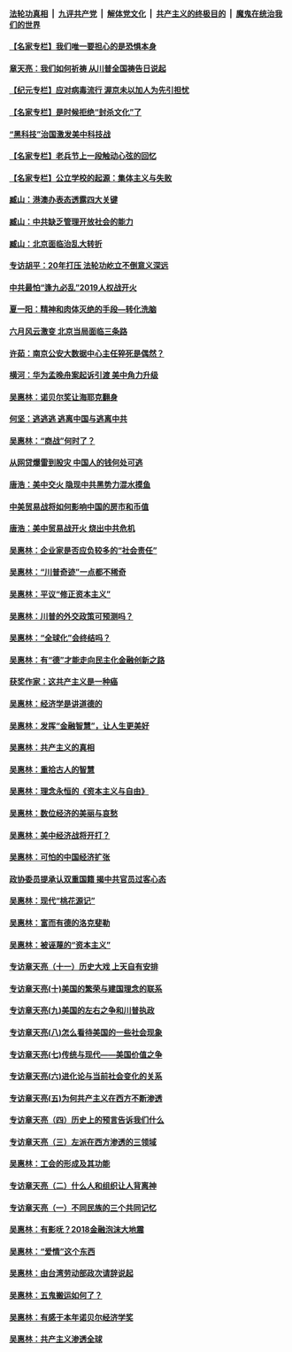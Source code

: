

####  [法轮功真相](../../../../basic/blob/master/README.md?t=05060901) &nbsp;|&nbsp; [九评共产党](../../../../9ping.md/blob/master/README.md?t=05060901) &nbsp;|&nbsp; [解体党文化](../../../../jtdwh.md/blob/master/README.md?t=05060901)  &nbsp;|&nbsp; [共产主义的终极目的](../../../../gczydzjmd.md/blob/master/README.md?t=05060901) &nbsp;|&nbsp; [魔鬼在统治我们的世界](../../../../mgztzwmdsj.md/blob/master/README.md?t=05060901) 

#### [【名家专栏】我们唯一要担心的是恐惧本身](../pages/nsc423/n12073492.md?t=05060901) 

#### [章天亮：我们如何祈祷 从川普全国祷告日说起](../pages/nsc423/n11944627.md?t=05060901) 

#### [【纪元专栏】应对病毒流行 渥京未以加人为先引担忧](../pages/nsc423/n11875714.md?t=05060901) 

#### [【名家专栏】是时候拒绝“封杀文化”了](../pages/nsc423/n11814093.md?t=05060901) 

#### [“黑科技”治国激发美中科技战](../pages/nsc423/n11638056.md?t=05060901) 

#### [【名家专栏】老兵节上一段触动心弦的回忆](../pages/nsc423/n11646016.md?t=05060901) 

#### [【名家专栏】公立学校的起源：集体主义与失败](../pages/nsc423/n11601833.md?t=05060901) 

#### [臧山：港澳办表态透露四大关键](../pages/nsc423/n11421628.md?t=05060901) 

#### [臧山：中共缺乏管理开放社会的能力](../pages/nsc423/n11407457.md?t=05060901) 

#### [臧山：北京面临治乱大转折](../pages/nsc423/n11406895.md?t=05060901) 

#### [专访胡平：20年打压 法轮功屹立不倒意义深远](../pages/nsc423/n11398800.md?t=05060901) 

#### [中共最怕“逢九必乱”2019人权战开火](../pages/nsc423/n11385248.md?t=05060901) 

#### [夏一阳：精神和肉体灭绝的手段—转化洗脑](../pages/nsc423/n11368250.md?t=05060901) 

#### [六月风云激变 北京当局面临三条路](../pages/nsc423/n11313668.md?t=05060901) 

#### [许茹：南京公安大数据中心主任猝死是偶然？](../pages/nsc423/n11064744.md?t=05060901) 

#### [横河：华为孟晚舟案起诉引渡 美中角力升级](../pages/nsc423/n11027230.md?t=05060901) 

#### [吴惠林：诺贝尔奖让海耶克翻身](../pages/nsc423/n10890049.md?t=05060901) 

#### [何坚：逃逃逃 逃离中国与逃离中共](../pages/nsc423/n10592891.md?t=05060901) 

#### [吴惠林：“商战”何时了？](../pages/nsc423/n10573558.md?t=05060901) 

#### [从网贷爆雷到股灾 中国人的钱何处可逃](../pages/nsc423/n10572800.md?t=05060901) 

#### [唐浩：美中交火 隐现中共黑势力混水摸鱼](../pages/nsc423/n10544040.md?t=05060901) 

#### [中美贸易战将如何影响中国的房市和币值](../pages/nsc423/n10543697.md?t=05060901) 

#### [唐浩：美中贸易战开火 烧出中共危机](../pages/nsc423/n10540126.md?t=05060901) 

#### [吴惠林：企业家是否应负较多的“社会责任”](../pages/nsc423/n10535022.md?t=05060901) 

#### [吴惠林：“川普奇迹”一点都不稀奇](../pages/nsc423/n10512808.md?t=05060901) 

#### [吴惠林：平议“修正资本主义”](../pages/nsc423/n10495724.md?t=05060901) 

#### [吴惠林：川普的外交政策可预测吗？](../pages/nsc423/n10462387.md?t=05060901) 

#### [吴惠林：“全球化”会终结吗？](../pages/nsc423/n10452838.md?t=05060901) 

#### [吴惠林：有“德”才能走向民主化金融创新之路](../pages/nsc423/n10432292.md?t=05060901) 

#### [获奖作家：这共产主义是一种癌](../pages/nsc423/n10431541.md?t=05060901) 

#### [吴惠林：经济学是讲道德的](../pages/nsc423/n10398014.md?t=05060901) 

#### [吴惠林：发挥“金融智慧”，让人生更美好](../pages/nsc423/n10375019.md?t=05060901) 

#### [吴惠林：共产主义的真相](../pages/nsc423/n10351394.md?t=05060901) 

#### [吴惠林：重拾古人的智慧](../pages/nsc423/n10337691.md?t=05060901) 

#### [吴惠林：理念永恒的《资本主义与自由》](../pages/nsc423/n10316274.md?t=05060901) 

#### [吴惠林：数位经济的美丽与哀愁](../pages/nsc423/n10292946.md?t=05060901) 

#### [吴惠林：美中经济战将开打？](../pages/nsc423/n10258825.md?t=05060901) 

#### [吴惠林：可怕的中国经济扩张](../pages/nsc423/n10219147.md?t=05060901) 

#### [政协委员提承认双重国籍 揭中共官员过客心态](../pages/nsc423/n10208809.md?t=05060901) 

#### [吴惠林：现代“桃花源记”](../pages/nsc423/n10185234.md?t=05060901) 

#### [吴惠林：富而有德的洛克斐勒](../pages/nsc423/n10142264.md?t=05060901) 

#### [吴惠林：被诬蔑的“资本主义”](../pages/nsc423/n10124816.md?t=05060901) 

#### [专访章天亮（十一）历史大戏 上天自有安排](../pages/nsc423/n10094905.md?t=05060901) 

#### [专访章天亮(十)美国的繁荣与建国理念的联系](../pages/nsc423/n10094899.md?t=05060901) 

#### [专访章天亮(九)美国的左右之争和川普执政](../pages/nsc423/n10094889.md?t=05060901) 

#### [专访章天亮(八)怎么看待美国的一些社会现象](../pages/nsc423/n10094857.md?t=05060901) 

#### [专访章天亮(七)传统与现代——美国价值之争](../pages/nsc423/n10093140.md?t=05060901) 

#### [专访章天亮(六)进化论与当前社会变化的关系](../pages/nsc423/n10092036.md?t=05060901) 

#### [专访章天亮(五)为何共产主义在西方不断渗透](../pages/nsc423/n10083620.md?t=05060901) 

#### [专访章天亮（四）历史上的预言告诉我们什么](../pages/nsc423/n10083606.md?t=05060901) 

#### [专访章天亮（三）左派在西方渗透的三领域](../pages/nsc423/n10081115.md?t=05060901) 

#### [吴惠林：工会的形成及其功能](../pages/nsc423/n10080633.md?t=05060901) 

#### [专访章天亮（二）什么人和组织让人背离神](../pages/nsc423/n10076637.md?t=05060901) 

#### [专访章天亮（一）不同民族的三个共同记忆](../pages/nsc423/n10074188.md?t=05060901) 

#### [吴惠林：有影呒？2018金融泡沫大地震](../pages/nsc423/n10040534.md?t=05060901) 

#### [吴惠林：“爱情”这个东西](../pages/nsc423/n10019423.md?t=05060901) 

#### [吴惠林：由台湾劳动部政次请辞说起](../pages/nsc423/n9979679.md?t=05060901) 

#### [吴惠林：五鬼搬运如何了？](../pages/nsc423/n9925338.md?t=05060901) 

#### [吴惠林：有感于本年诺贝尔经济学奖](../pages/nsc423/n9871883.md?t=05060901) 

#### [吴惠林：共产主义渗透全球](../pages/nsc423/n9812748.md?t=05060901) 

